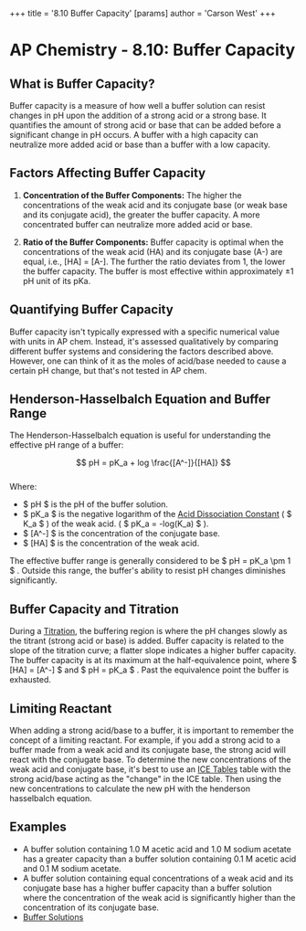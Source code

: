 +++
 title = '8.10 Buffer Capacity'
[params]
	author = 'Carson West'
+++
# AP Chemistry - 8.10: Buffer Capacity

## What is Buffer Capacity?

Buffer capacity is a measure of how well a buffer solution can resist changes in pH upon the addition of a strong acid or a strong base.  It quantifies the amount of strong acid or base that can be added before a significant change in pH occurs.  A buffer with a high capacity can neutralize more added acid or base than a buffer with a low capacity.

## Factors Affecting Buffer Capacity

1.  **Concentration of the Buffer Components:**  The higher the concentrations of the weak acid and its conjugate base (or weak base and its conjugate acid), the greater the buffer capacity.  A more concentrated buffer can neutralize more added acid or base.

2.  **Ratio of the Buffer Components:**  Buffer capacity is optimal when the concentrations of the weak acid (HA) and its conjugate base (A-) are equal, i.e., [HA] = [A-]. The further the ratio deviates from 1, the lower the buffer capacity.  The buffer is most effective within approximately ±1 pH unit of its pKa.

## Quantifying Buffer Capacity

Buffer capacity isn't typically expressed with a specific numerical value with units in AP chem.  Instead, it's assessed qualitatively by comparing different buffer systems and considering the factors described above. However, one can think of it as the moles of acid/base needed to cause a certain pH change, but that's not tested in AP chem.

## Henderson-Hasselbalch Equation and Buffer Range

The Henderson-Hasselbalch equation is useful for understanding the effective pH range of a buffer:

 $$ pH = pK_a + log \frac{[A^-]}{[HA]} $$  
Where:
*    $ pH $  is the pH of the buffer solution.
*    $ pK_a $  is the negative logarithm of the [Acid Dissociation Constant](./../acid-dissociation-constant/) ( $ K_a $ ) of the weak acid. ( $ pK_a = -log(K_a) $ ).
*    $ [A^-] $  is the concentration of the conjugate base.
*    $ [HA] $  is the concentration of the weak acid.

The effective buffer range is generally considered to be  $ pH = pK_a \pm 1 $ .  Outside this range, the buffer's ability to resist pH changes diminishes significantly.

## Buffer Capacity and Titration

During a [Titration](./../titration/), the buffering region is where the pH changes slowly as the titrant (strong acid or base) is added. Buffer capacity is related to the slope of the titration curve; a flatter slope indicates a higher buffer capacity. The buffer capacity is at its maximum at the half-equivalence point, where  $ [HA] = [A^-] $  and  $ pH = pK_a $ .  Past the equivalence point the buffer is exhausted.

## Limiting Reactant

When adding a strong acid/base to a buffer, it is important to remember the concept of a limiting reactant.
For example, if you add a strong acid to a buffer made from a weak acid and its conjugate base, the strong acid will react with the conjugate base. To determine the new concentrations of the weak acid and conjugate base, it's best to use an [ICE Tables](./../ice-tables/) table with the strong acid/base acting as the "change" in the ICE table. Then using the new concentrations to calculate the new pH with the henderson hasselbalch equation.

## Examples

*   A buffer solution containing 1.0 M acetic acid and 1.0 M sodium acetate has a greater capacity than a buffer solution containing 0.1 M acetic acid and 0.1 M sodium acetate.
*   A buffer solution containing equal concentrations of a weak acid and its conjugate base has a higher buffer capacity than a buffer solution where the concentration of the weak acid is significantly higher than the concentration of its conjugate base.
* [Buffer Solutions](./../buffer-solutions/)
